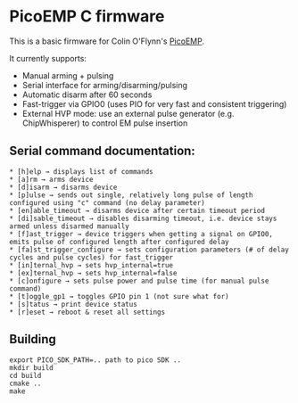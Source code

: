 # PicoEMP C firmware

This is a basic firmware for Colin O'Flynn's [PicoEMP](https://picoemp.com/).

It currently supports:
- Manual arming + pulsing
- Serial interface for arming/disarming/pulsing
- Automatic disarm after 60 seconds
- Fast-trigger via GPIO0 (uses PIO for very fast and consistent triggering)
- External HVP mode: use an external pulse generator (e.g. ChipWhisperer) to control EM pulse insertion

## Serial command documentation:
```
* [h]elp → displays list of commands
* [a]rm → arms device  
* [d]isarm → disarms device
* [p]ulse → sends out single, relatively long pulse of length configured using "c" command (no delay parameter)
* [en]able_timeout → disarms device after certain timeout period
* [di]sable_timeout → disables disarming timeout, i.e. device stays armed unless disarmed manually
* [f]ast_trigger → device triggers when getting a signal on GPIO0, emits pulse of configured length after configured delay
* [fa]st_trigger_configure → sets configuration parameters (# of delay cycles and pulse cycles) for fast_trigger
* [in]ternal_hvp → sets hvp_internal=true
* [ex]ternal_hvp → sets hvp_internal=false
* [c]onfigure → sets pulse power and pulse time (for manual pulse command)
* [t]oggle_gp1 → toggles GPIO pin 1 (not sure what for)
* [s]tatus → print device status
* [r]eset → reboot & reset all settings
```

## Building

```
export PICO_SDK_PATH=.. path to pico SDK ..
mkdir build
cd build
cmake ..
make
```

